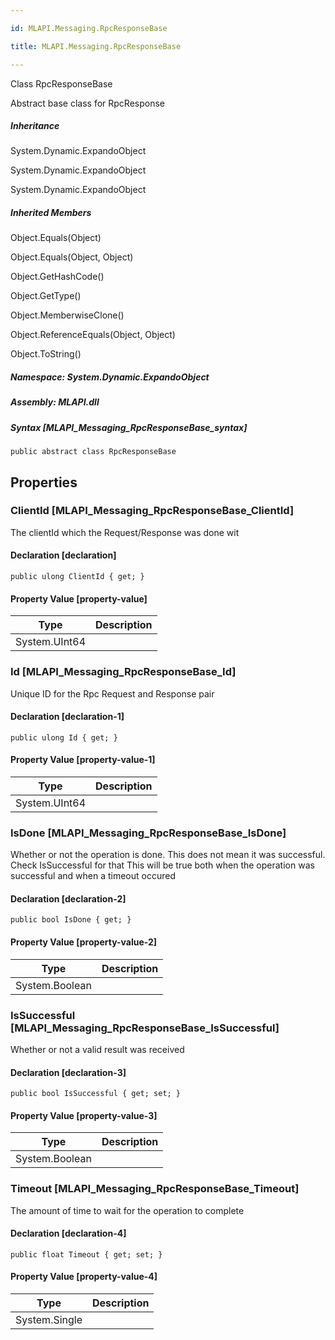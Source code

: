```yaml
---

id: MLAPI.Messaging.RpcResponseBase

title: MLAPI.Messaging.RpcResponseBase

---
```


Class RpcResponseBase

<div class="markdown level0 summary" markdown="1">

Abstract base class for RpcResponse

</div>

<div class="markdown level0 conceptual" markdown="1">

</div>

<div class="inheritance" markdown="1">

##### Inheritance

<div class="level0" markdown="1">

System.Dynamic.ExpandoObject

</div>

<div class="level1" markdown="1">

System.Dynamic.ExpandoObject

</div>

<div class="level2" markdown="1">

System.Dynamic.ExpandoObject

</div>

</div>

<div class="inheritedMembers" markdown="1">

##### Inherited Members

<div markdown="1">

Object.Equals(Object)

</div>

<div markdown="1">

Object.Equals(Object, Object)

</div>

<div markdown="1">

Object.GetHashCode()

</div>

<div markdown="1">

Object.GetType()

</div>

<div markdown="1">

Object.MemberwiseClone()

</div>

<div markdown="1">

Object.ReferenceEquals(Object, Object)

</div>

<div markdown="1">

Object.ToString()

</div>

</div>

##### **Namespace**: System.Dynamic.ExpandoObject

##### **Assembly**: MLAPI.dll

##### Syntax [MLAPI_Messaging_RpcResponseBase_syntax]

    public abstract class RpcResponseBase

## Properties 

### ClientId [MLAPI_Messaging_RpcResponseBase_ClientId]

<div class="markdown level1 summary" markdown="1">

The clientId which the Request/Response was done wit

</div>

<div class="markdown level1 conceptual" markdown="1">

</div>

#### Declaration [declaration]

    public ulong ClientId { get; }

#### Property Value [property-value]

| Type          | Description |
|---------------|-------------|
| System.UInt64 |             |

### Id [MLAPI_Messaging_RpcResponseBase_Id]

<div class="markdown level1 summary" markdown="1">

Unique ID for the Rpc Request and Response pair

</div>

<div class="markdown level1 conceptual" markdown="1">

</div>

#### Declaration [declaration-1]

    public ulong Id { get; }

#### Property Value [property-value-1]

| Type          | Description |
|---------------|-------------|
| System.UInt64 |             |

### IsDone [MLAPI_Messaging_RpcResponseBase_IsDone]

<div class="markdown level1 summary" markdown="1">

Whether or not the operation is done. This does not mean it was
successful. Check IsSuccessful for that This will be true both when the
operation was successful and when a timeout occured

</div>

<div class="markdown level1 conceptual" markdown="1">

</div>

#### Declaration [declaration-2]

    public bool IsDone { get; }

#### Property Value [property-value-2]

| Type           | Description |
|----------------|-------------|
| System.Boolean |             |

### IsSuccessful [MLAPI_Messaging_RpcResponseBase_IsSuccessful]

<div class="markdown level1 summary" markdown="1">

Whether or not a valid result was received

</div>

<div class="markdown level1 conceptual" markdown="1">

</div>

#### Declaration [declaration-3]

    public bool IsSuccessful { get; set; }

#### Property Value [property-value-3]

| Type           | Description |
|----------------|-------------|
| System.Boolean |             |

### Timeout [MLAPI_Messaging_RpcResponseBase_Timeout]

<div class="markdown level1 summary" markdown="1">

The amount of time to wait for the operation to complete

</div>

<div class="markdown level1 conceptual" markdown="1">

</div>

#### Declaration [declaration-4]

    public float Timeout { get; set; }

#### Property Value [property-value-4]

| Type          | Description |
|---------------|-------------|
| System.Single |             |

